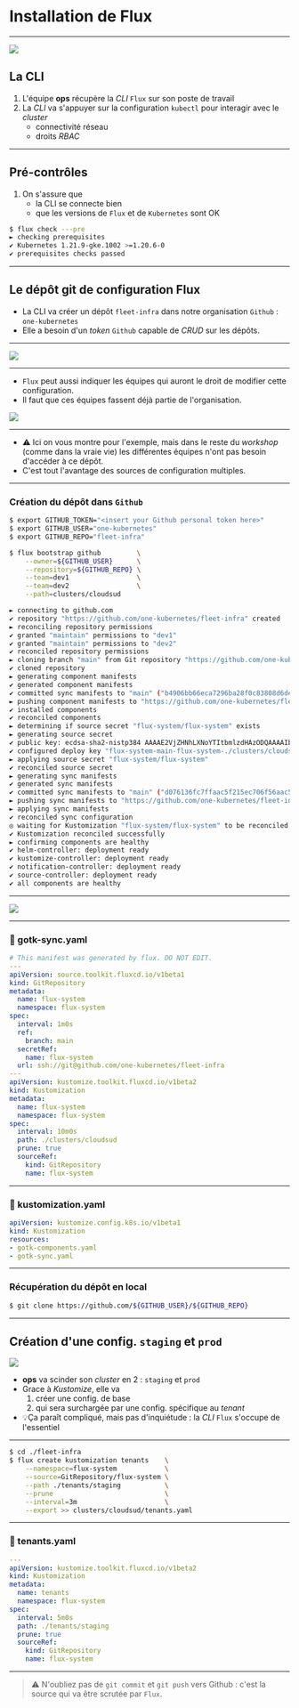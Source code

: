 # Installation de Flux

----

<img class="r-stretch" src="../images/one-kubernetes_Sigero.png">

## La CLI

1. L'équipe **ops** récupère la _CLI_ `Flux` sur son poste de travail
1. La _CLI_ va s'appuyer sur la configuration `kubectl` pour interagir avec le _cluster_
   * connectivité réseau
   * droits _RBAC_

----

## Pré-contrôles

1. On s'assure que
   * la CLI se connecte bien
   * que les versions de `Flux` et de `Kubernetes` sont OK

```bash
$ flux check ---pre
► checking prerequisites
✔ Kubernetes 1.21.9-gke.1002 >=1.20.6-0
✔ prerequisites checks passed
```

----

## Le dépôt git de configuration Flux

* La CLI va créer un dépôt `fleet-infra` dans notre organisation `Github` : `one-kubernetes`
* Elle a besoin d'un _token_ `Github` capable de _CRUD_ sur les dépôts.

----

<img class="r-stretch" src="../images/github_add_token.png">

----

* `Flux` peut aussi indiquer les équipes qui auront le droit de modifier cette configuration.
* Il faut que ces équipes fassent déjà partie de l'organisation.

<img class="r-stretch" src="../images/github_teams.jpg">


----

* ⚠️ Ici on vous montre pour l'exemple, mais dans le reste du _workshop_ (comme dans la vraie vie) les différentes équipes n'ont pas besoin d'accéder à ce dépôt.  
* C'est tout l'avantage des sources de configuration multiples.

----

### Création du dépôt dans `Github`

```bash [1-3|5-10]
$ export GITHUB_TOKEN="<insert your Github personal token here>"
$ export GITHUB_USER="one-kubernetes"
$ export GITHUB_REPO="fleet-infra"

$ flux bootstrap github         \
    --owner=${GITHUB_USER}      \
    --repository=${GITHUB_REPO} \
    --team=dev1                 \
    --team=dev2                 \
    --path=clusters/cloudsud

► connecting to github.com
✔ repository "https://github.com/one-kubernetes/fleet-infra" created
► reconciling repository permissions
✔ granted "maintain" permissions to "dev1"
✔ granted "maintain" permissions to "dev2"
✔ reconciled repository permissions
► cloning branch "main" from Git repository "https://github.com/one-kubernetes/fleet-infra.git"
✔ cloned repository
► generating component manifests
✔ generated component manifests
✔ committed sync manifests to "main" ("b4906bb66eca7296ba28f0c83808d6de143f930f")
► pushing component manifests to "https://github.com/one-kubernetes/fleet-infra.git"
✔ installed components
✔ reconciled components
► determining if source secret "flux-system/flux-system" exists
► generating source secret
✔ public key: ecdsa-sha2-nistp384 AAAAE2VjZHNhLXNoYTItbmlzdHAzODQAAAAIbmlzdHAzODQAAABhBPWKYVtQ6aCxQMMGRt+HqYD/JRC4sSQtdacQNMs+qhoppVH2+kNMnWIEl8LpJO1szfM2/d+gu3O1bg4T+WkEHgmepO1AYDpO8zmR3uMgeRg7IPeZY3E2BgVaKvfdRuDs6g==
✔ configured deploy key "flux-system-main-flux-system-./clusters/cloudsud" for "https://github.com/one-kubernetes/fleet-infra"
► applying source secret "flux-system/flux-system"
✔ reconciled source secret
► generating sync manifests
✔ generated sync manifests
✔ committed sync manifests to "main" ("d076136fc7ffaac5f215ec706f56aac5af3de42c")
► pushing sync manifests to "https://github.com/one-kubernetes/fleet-infra.git"
► applying sync manifests
✔ reconciled sync configuration
◎ waiting for Kustomization "flux-system/flux-system" to be reconciled
✔ Kustomization reconciled successfully
► confirming components are healthy
✔ helm-controller: deployment ready
✔ kustomize-controller: deployment ready
✔ notification-controller: deployment ready
✔ source-controller: deployment ready
✔ all components are healthy
```

----

<img class="r-stretch" src="../images/flux_config_files.jpg">

----

### 📄 gotk-sync.yaml

```yaml [2-14|15-27]
# This manifest was generated by flux. DO NOT EDIT.
---
apiVersion: source.toolkit.fluxcd.io/v1beta1
kind: GitRepository
metadata:
  name: flux-system
  namespace: flux-system
spec:
  interval: 1m0s
  ref:
    branch: main
  secretRef:
    name: flux-system
  url: ssh://git@github.com/one-kubernetes/fleet-infra
---
apiVersion: kustomize.toolkit.fluxcd.io/v1beta2
kind: Kustomization
metadata:
  name: flux-system
  namespace: flux-system
spec:
  interval: 10m0s
  path: ./clusters/cloudsud
  prune: true
  sourceRef:
    kind: GitRepository
    name: flux-system
```

----

### 📄 kustomization.yaml

```yaml
apiVersion: kustomize.config.k8s.io/v1beta1
kind: Kustomization
resources:
- gotk-components.yaml
- gotk-sync.yaml
```

----

### Récupération du dépôt en local

```bash
$ git clone https://github.com/${GITHUB_USER}/${GITHUB_REPO}
```

---

## Création d'une config. `staging` et `prod`

<img class="r-stretch" src="../images/one-kubernetes_Sigero.png">

* **ops** va scinder son _cluster_ en 2 : `staging` et `prod`
* Grace à _Kustomize_, elle va
  1. créer une config. de base
  2. qui sera surchargée par une config. spécifique au _tenant_
* 💡Ça paraît compliqué, mais pas d'inquiétude : la _CLI_ `Flux` s'occupe de l'essentiel

----

```bash [1|2-8]
$ cd ./fleet-infra
$ flux create kustomization tenants    \
    --namespace=flux-system            \
    --source=GitRepository/flux-system \
    --path ./tenants/staging           \
    --prune                            \
    --interval=3m                      \
    --export >> clusters/cloudsud/tenants.yaml
```

----

### 📄 tenants.yaml

```yaml
---
apiVersion: kustomize.toolkit.fluxcd.io/v1beta2
kind: Kustomization
metadata:
  name: tenants
  namespace: flux-system
spec:
  interval: 5m0s
  path: ./tenants/staging
  prune: true
  sourceRef:
    kind: GitRepository
    name: flux-system
```

----

> ⚠️ N'oubliez pas de `git commit` et `git push` vers Github : c'est la source qui va être scrutée par `Flux`.

